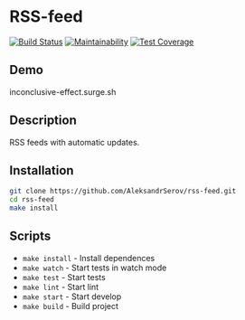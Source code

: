 # RSS-feed

[![Build Status](https://travis-ci.org/AleksandrSerov/rss-feed.svg?branch=master)](https://travis-ci.org/AleksandrSerov/rss-feed)
[![Maintainability](https://api.codeclimate.com/v1/badges/564aec62d2c69b46d075/maintainability)](https://codeclimate.com/github/AleksandrSerov/rss-feed/maintainability)
[![Test Coverage](https://api.codeclimate.com/v1/badges/564aec62d2c69b46d075/test_coverage)](https://codeclimate.com/github/AleksandrSerov/rss-feed/test_coverage)

## Demo

inconclusive-effect.surge.sh

## Description

RSS feeds with automatic updates.

## Installation

```bash
git clone https://github.com/AleksandrSerov/rss-feed.git
cd rss-feed
make install
```

## Scripts

- `make install` - Install dependences
- `make watch` - Start tests in watch mode
- `make test` - Start tests
- `make lint` - Start lint
- `make start` - Start develop
- `make build` - Build project
